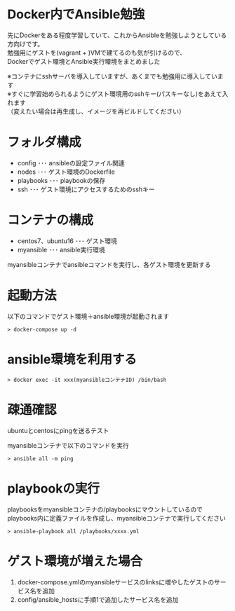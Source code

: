 # Docker内でAnsible勉強

先にDockerをある程度学習していて、これからAnsibleを勉強しようとしている方向けです。  
勉強用にゲストを(vagrant + )VMで建てるのも気が引けるので、  
Dockerでゲスト環境とAnsible実行環境をまとめました

※コンテナにsshサーバを導入していますが、あくまでも勉強用に導入しています  
※すぐに学習始められるようにゲスト環境用のsshキー(パスキーなし)をあえて入れます  
  （変えたい場合は再生成し、イメージを再ビルドしてください）

# フォルダ構成

- config ･･･ ansibleの設定ファイル関連
- nodes ･･･ ゲスト環境のDockerfile
- playbooks ･･･ playbookの保存
- ssh ･･･ ゲスト環境にアクセスするためのsshキー


# コンテナの構成

- centos7、ubuntu16 ･･･ ゲスト環境
- myansible ･･･ ansible実行環境

myansibleコンテナでansibleコマンドを実行し、各ゲスト環境を更新する

# 起動方法

以下のコマンドでゲスト環境＋ansible環境が起動されます
```
> docker-compose up -d
```

# ansible環境を利用する

```
> docker exec -it xxx(myansibleコンテナID) /bin/bash
```

# 疎通確認

ubuntuとcentosにpingを送るテスト  

myansibleコンテナで以下のコマンドを実行
```
> ansible all -m ping
```

# playbookの実行

playbooksをmyansibleコンテナの/playbooksにマウントしているので  
playbooks内に定義ファイルを作成し、myansibleコンテナで実行してください

```
> ansible-playbook all /playbooks/xxxx.yml
```

# ゲスト環境が増えた場合

1. docker-compose.ymlのmyansibleサービスのlinksに増やしたゲストのサービス名を追加
2. config/ansible_hostsに手順1で追加したサービス名を追加
